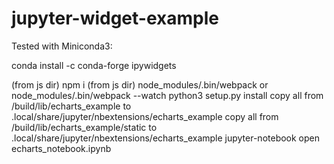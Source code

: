 jupyter-widget-example
===============================
Tested with Miniconda3:

conda install -c conda-forge ipywidgets

(from js dir) npm i
(from js dir) node_modules/.bin/webpack or node_modules/.bin/webpack --watch
python3 setup.py install
copy all from <project>/build/lib/echarts_example to .local/share/jupyter/nbextensions/echarts_example
copy all from <project>/build/lib/echarts_example/static to .local/share/jupyter/nbextensions/echarts_example
jupyter-notebook
open echarts_notebook.ipynb
